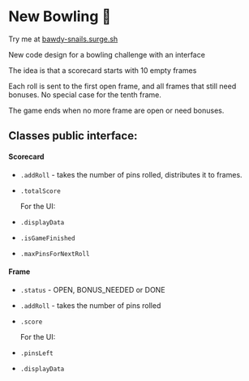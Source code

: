 # New Bowling 🎳

Try me at [bawdy-snails.surge.sh](https://bawdy-snails.surge.sh/)

New code design for a bowling challenge with an interface

The idea is that a scorecard starts with 10 empty frames

Each roll is sent to the first open frame, and all frames that still need bonuses. No special case for the tenth frame.

The game ends when no more frame are open or need bonuses.

## Classes public interface:

#### Scorecard
- `.addRoll` - takes the number of pins rolled, distributes it to frames.
- `.totalScore`

   For the UI:
- `.displayData`
- `.isGameFinished`
- `.maxPinsForNextRoll`

#### Frame
- `.status` - OPEN, BONUS_NEEDED or DONE
- `.addRoll` - takes the number of pins rolled
- `.score`

   For the UI:
- `.pinsLeft`
- `.displayData`

